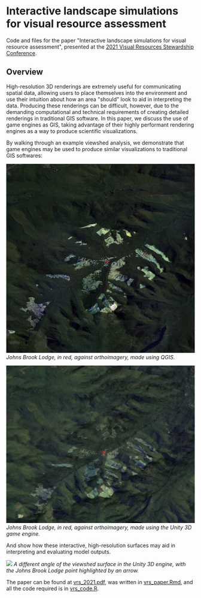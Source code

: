 # Interactive landscape simulations for visual resource assessment

Code and files for the paper "Interactive landscape simulations for visual resource assessment", presented at the [2021 Visual Resources Stewardship Conference](https://sites.google.com/usu.edu/vrsconf03).

## Overview

High-resolution 3D renderings are extremely useful for communicating spatial data, allowing users to place themselves into the environment and use their intuition about how an area "should" look to aid in interpreting the data. Producing these renderings can be difficult, however, due to the demanding computational and technical requirements of creating detailed renderings in traditional GIS software. In this paper, we discuss the use of game engines as GIS, taking advantage of their highly performant rendering engines as a way to produce scientific visualizations. 

By walking through an example viewshed analysis, we demonstrate that game engines may be used to produce similar visualizations to traditional GIS softwares:

![](images/ortho_viewshed.jpg)
_Johns Brook Lodge, in red, against orthoimagery, made using QGIS._

![](images/above.jpg)
_Johns Brook Lodge, in red, against orthoimagery, made using the Unity 3D game engine._

And show how these interactive, high-resolution surfaces may aid in interpreting and evaluating model outputs.

![](further_arrow.jpg)
_A different angle of the viewshed surface in the Unity 3D engine, with the Johns Brook Lodge point highlighted by an arrow._

The paper can be found at [vrs_2021.pdf](vrs_2021.pdf), was written in [vrs_paper.Rmd](vrs_paper.Rmd), and all the code required is in [vrs_code.R](vrs_code.R).
